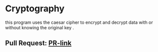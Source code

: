 # Cryptography
this program uses the caesar cipher to encrypt and decrypt data with or without knowing the original key . 

## Pull Request: [PR-link](https://github.com/Tasneemalabsi/caesar-cipher/pull/1)